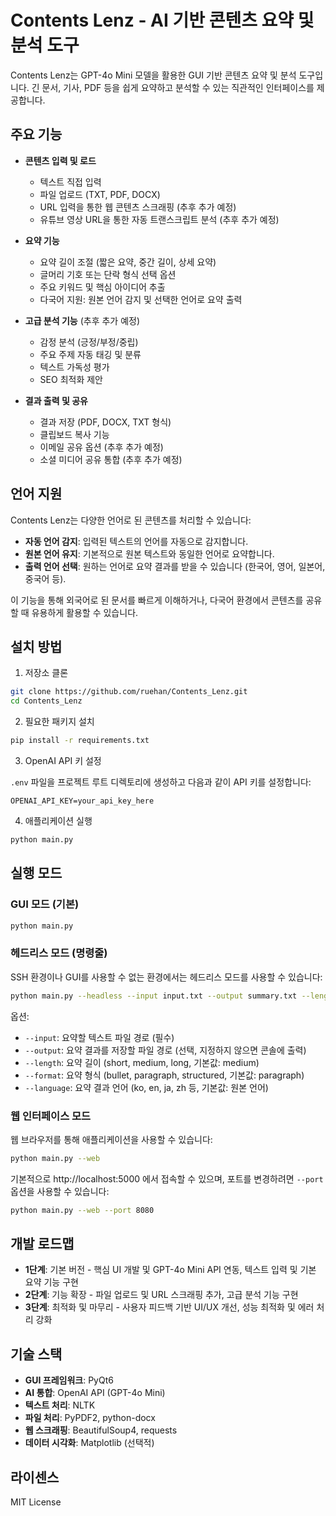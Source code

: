 # Contents Lenz - AI 기반 콘텐츠 요약 및 분석 도구

Contents Lenz는 GPT-4o Mini 모델을 활용한 GUI 기반 콘텐츠 요약 및 분석 도구입니다. 긴 문서, 기사, PDF 등을 쉽게 요약하고 분석할 수 있는 직관적인 인터페이스를 제공합니다.

## 주요 기능

- **콘텐츠 입력 및 로드**

  - 텍스트 직접 입력
  - 파일 업로드 (TXT, PDF, DOCX)
  - URL 입력을 통한 웹 콘텐츠 스크래핑 (추후 추가 예정)
  - 유튜브 영상 URL을 통한 자동 트랜스크립트 분석 (추후 추가 예정)

- **요약 기능**

  - 요약 길이 조절 (짧은 요약, 중간 길이, 상세 요약)
  - 글머리 기호 또는 단락 형식 선택 옵션
  - 주요 키워드 및 핵심 아이디어 추출
  - 다국어 지원: 원본 언어 감지 및 선택한 언어로 요약 출력

- **고급 분석 기능** (추후 추가 예정)

  - 감정 분석 (긍정/부정/중립)
  - 주요 주제 자동 태깅 및 분류
  - 텍스트 가독성 평가
  - SEO 최적화 제안

- **결과 출력 및 공유**
  - 결과 저장 (PDF, DOCX, TXT 형식)
  - 클립보드 복사 기능
  - 이메일 공유 옵션 (추후 추가 예정)
  - 소셜 미디어 공유 통합 (추후 추가 예정)

## 언어 지원

Contents Lenz는 다양한 언어로 된 콘텐츠를 처리할 수 있습니다:

- **자동 언어 감지**: 입력된 텍스트의 언어를 자동으로 감지합니다.
- **원본 언어 유지**: 기본적으로 원본 텍스트와 동일한 언어로 요약합니다.
- **출력 언어 선택**: 원하는 언어로 요약 결과를 받을 수 있습니다 (한국어, 영어, 일본어, 중국어 등).

이 기능을 통해 외국어로 된 문서를 빠르게 이해하거나, 다국어 환경에서 콘텐츠를 공유할 때 유용하게 활용할 수 있습니다.

## 설치 방법

1. 저장소 클론

```bash
git clone https://github.com/ruehan/Contents_Lenz.git
cd Contents_Lenz
```

2. 필요한 패키지 설치

```bash
pip install -r requirements.txt
```

3. OpenAI API 키 설정

`.env` 파일을 프로젝트 루트 디렉토리에 생성하고 다음과 같이 API 키를 설정합니다:

```
OPENAI_API_KEY=your_api_key_here
```

4. 애플리케이션 실행

```bash
python main.py
```

## 실행 모드

### GUI 모드 (기본)

```bash
python main.py
```

### 헤드리스 모드 (명령줄)

SSH 환경이나 GUI를 사용할 수 없는 환경에서는 헤드리스 모드를 사용할 수 있습니다:

```bash
python main.py --headless --input input.txt --output summary.txt --length medium --format paragraph --language ko
```

옵션:

- `--input`: 요약할 텍스트 파일 경로 (필수)
- `--output`: 요약 결과를 저장할 파일 경로 (선택, 지정하지 않으면 콘솔에 출력)
- `--length`: 요약 길이 (short, medium, long, 기본값: medium)
- `--format`: 요약 형식 (bullet, paragraph, structured, 기본값: paragraph)
- `--language`: 요약 결과 언어 (ko, en, ja, zh 등, 기본값: 원본 언어)

### 웹 인터페이스 모드

웹 브라우저를 통해 애플리케이션을 사용할 수 있습니다:

```bash
python main.py --web
```

기본적으로 http://localhost:5000 에서 접속할 수 있으며, 포트를 변경하려면 `--port` 옵션을 사용할 수 있습니다:

```bash
python main.py --web --port 8080
```

## 개발 로드맵

- **1단계**: 기본 버전 - 핵심 UI 개발 및 GPT-4o Mini API 연동, 텍스트 입력 및 기본 요약 기능 구현
- **2단계**: 기능 확장 - 파일 업로드 및 URL 스크래핑 추가, 고급 분석 기능 구현
- **3단계**: 최적화 및 마무리 - 사용자 피드백 기반 UI/UX 개선, 성능 최적화 및 에러 처리 강화

## 기술 스택

- **GUI 프레임워크**: PyQt6
- **AI 통합**: OpenAI API (GPT-4o Mini)
- **텍스트 처리**: NLTK
- **파일 처리**: PyPDF2, python-docx
- **웹 스크래핑**: BeautifulSoup4, requests
- **데이터 시각화**: Matplotlib (선택적)

## 라이센스

MIT License
